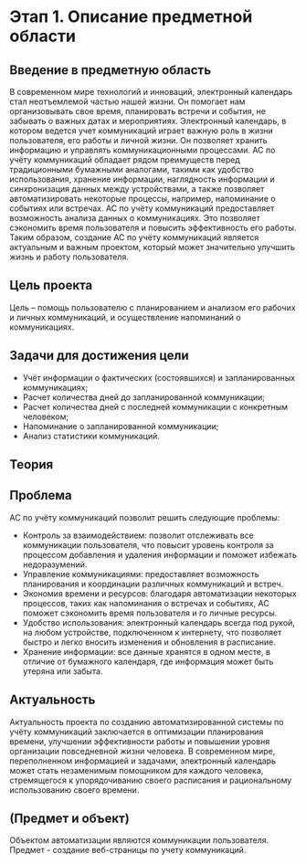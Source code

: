 # Этап 1. Описание предметной области  
## Введение в предметную область  
В современном мире технологий и инноваций, электронный календарь стал неотъемлемой частью нашей жизни. Он помогает нам организовывать свое время, планировать встречи и события, не забывать о важных датах и мероприятиях. Электронный календарь, в котором ведется учет коммуникаций играет важную роль в жизни пользователя, его работы и личной жизни. Он позволяет хранить информацию и управлять коммуникационными процессами. АС по учёту коммуникаций обладает рядом преимуществ перед традиционными бумажными аналогами, такими как удобство использования, хранение информации, наглядность информации и синхронизация данных между устройствами, а также позволяет автоматизировать некоторые процессы, например, напоминание о событиях или встречах.  АС по учёту коммуникаций предоставляет возможность анализа данных о коммуникациях. Это позволяет сэкономить время пользователя и повысить эффективность его работы. Таким образом, создание АС  по учёту коммуникаций является актуальным и важным проектом, который может значительно улучшить жизнь и работу пользователя.

## Цель проекта  
Цель – помощь пользователю с планированием и анализом его рабочих и личных коммуникаций, и осуществление напоминаний о коммуникациях.

## Задачи для достижения цели  
*	Учёт информации о фактических (состоявшихся) и запланированных коммуникациях;
* Расчет количества дней до запланированной коммуникации;
*	Расчет количества дней с последней коммуникации с конкретным человеком;
*	Напоминание о запланированной коммуникации;
*	Анализ статистики коммуникаций.

## Теория  


## Проблема  
АС по учёту коммуникаций позволит решить следующие проблемы:
* Контроль за взаимодействием: позволит отслеживать все коммуникации пользователя, что повысит уровень контроля за процессом добавления и удаления информации и поможет избежать недоразумений.
* Управление коммуникациями: предоставляет возможность планирования и координации различных коммуникаций и встреч.
* Экономия времени и ресурсов: благодаря автоматизации некоторых процессов, таких как напоминания о встречах и событиях, АС поможет сэкономить время пользователя и го личные ресурсы.
* Удобство использования: электронный календарь всегда под рукой, на любом устройстве, подключенном к интернету, что позволяет быстро и легко вносить изменения и обновления в расписание.
* Хранение информации: все данные хранятся в одном месте, в отличие от бумажного календаря, где информация может быть утеряна или забыта.

## Актуальность  
Актуальность проекта по созданию автоматизированной системы по учёту коммуникаций заключается в оптимизации планирования времени, улучшении эффективности работы и повышении уровня организации повседневной жизни человека. В современном мире, переполненном информацией и задачами, электронный календарь может стать незаменимым помощником для каждого человека, стремящегося к упорядочиванию своего расписания и рациональному использованию своего времени.

## (Предмет и объект)  
Объектом автоматизации являются коммуникации пользователя.
Предмет - создание веб-страницы по учету коммуникаций.
